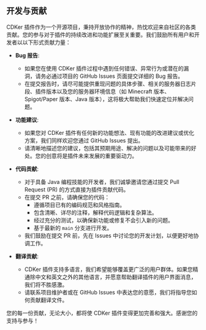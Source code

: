 ## 开发与贡献

CDKer 插件作为一个开源项目，秉持开放协作的精神，热忱欢迎来自社区的各类贡献。您的参与对于插件的持续改进和功能扩展至关重要。我们鼓励所有用户和开发者以以下形式贡献力量：

* **Bug 报告**:
    * 如果您在使用 CDKer 插件过程中遇到任何错误、异常行为或潜在的漏洞，请务必通过项目的 GitHub Issues 页面提交详细的 Bug 报告。
    * 在提交报告时，请尽可能提供重现问题的具体步骤、相关的服务器日志片段、插件版本以及您的服务器环境信息（如 Minecraft 版本、Spigot/Paper 版本、Java 版本），这将极大帮助我们快速定位并解决问题。

* **功能建议**:
    * 如果您对 CDKer 插件有任何新的功能想法、现有功能的改进建议或优化方案，我们同样欢迎您通过 GitHub Issues 提出。
    * 请清晰地描述您的建议，包括其预期用途、解决的问题以及可能带来的好处。您的创意将是插件未来发展的重要驱动力。

* **代码贡献**:
    * 对于具备 Java 编程技能的开发者，我们诚挚邀请您通过提交 Pull Request (PR) 的方式直接为插件贡献代码。
    * 在提交 PR 之前，请确保您的代码：
        * 遵循项目已有的编码规范和风格指南。
        * 包含清晰、详尽的注释，解释代码逻辑和复杂算法。
        * 经过充分的测试，以确保新功能或修复不会引入新的问题。
        * 基于最新的 `main` 分支进行开发。
    * 我们鼓励在提交 PR 前，先在 Issues 中讨论您的开发计划，以便更好地协调工作。

* **翻译贡献**:
    * CDKer 插件支持多语言，我们希望能够覆盖更广泛的用户群体。如果您精通除中文和英文之外的其他语言，并愿意帮助翻译插件的用户界面消息，我们将不胜感激。
    * 请联系项目维护者或在 GitHub Issues 中表达您的意愿，我们将指导您如何贡献翻译文件。

您的每一份贡献，无论大小，都将使 CDKer 插件变得更加完善和强大。感谢您的支持与参与！